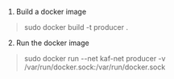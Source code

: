 1. Build a docker image
> sudo docker build -t producer .
2. Run the docker image
> sudo docker run --net kaf-net producer -v /var/run/docker.sock:/var/run/docker.sock


